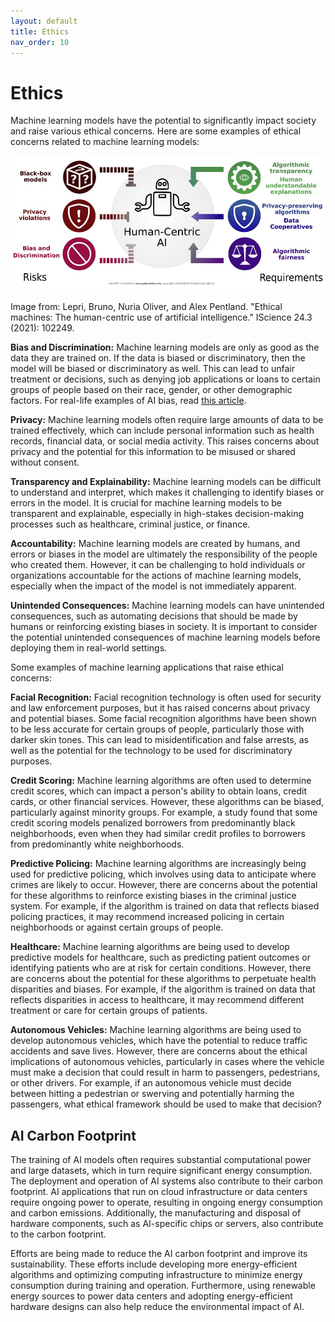 ```yaml
---
layout: default
title: Ethics
nav_order: 10
---
```

# Ethics

Machine learning models have the potential to significantly impact society and raise various ethical concerns. Here are some examples of ethical concerns related to machine learning models:

![Ethical Machine Learning](./images/Ethics.jpg)

Image from: Lepri, Bruno, Nuria Oliver, and Alex Pentland. "Ethical machines: The human-centric use of artificial intelligence." IScience 24.3 (2021): 102249.

**Bias and Discrimination:** Machine learning models are only as good as the data they are trained on. If the data is biased or discriminatory, then the model will be biased or discriminatory as well. This can lead to unfair treatment or decisions, such as denying job applications or loans to certain groups of people based on their race, gender, or other demographic factors. For real-life examples of AI bias, read [this article](https://datatron.com/real-life-examples-of-discriminating-artificial-intelligence/).

**Privacy:** Machine learning models often require large amounts of data to be trained effectively, which can include personal information such as health records, financial data, or social media activity. This raises concerns about privacy and the potential for this information to be misused or shared without consent.

**Transparency and Explainability:** Machine learning models can be difficult to understand and interpret, which makes it challenging to identify biases or errors in the model. It is crucial for machine learning models to be transparent and explainable, especially in high-stakes decision-making processes such as healthcare, criminal justice, or finance.

**Accountability:** Machine learning models are created by humans, and errors or biases in the model are ultimately the responsibility of the people who created them. However, it can be challenging to hold individuals or organizations accountable for the actions of machine learning models, especially when the impact of the model is not immediately apparent.

**Unintended Consequences:** Machine learning models can have unintended consequences, such as automating decisions that should be made by humans or reinforcing existing biases in society. It is important to consider the potential unintended consequences of machine learning models before deploying them in real-world settings.

Some examples of machine learning applications that raise ethical concerns:

**Facial Recognition:** Facial recognition technology is often used for security and law enforcement purposes, but it has raised concerns about privacy and potential biases. Some facial recognition algorithms have been shown to be less accurate for certain groups of people, particularly those with darker skin tones. This can lead to misidentification and false arrests, as well as the potential for the technology to be used for discriminatory purposes.

**Credit Scoring:** Machine learning algorithms are often used to determine credit scores, which can impact a person's ability to obtain loans, credit cards, or other financial services. However, these algorithms can be biased, particularly against minority groups. For example, a study found that some credit scoring models penalized borrowers from predominantly black neighborhoods, even when they had similar credit profiles to borrowers from predominantly white neighborhoods.

**Predictive Policing:** Machine learning algorithms are increasingly being used for predictive policing, which involves using data to anticipate where crimes are likely to occur. However, there are concerns about the potential for these algorithms to reinforce existing biases in the criminal justice system. For example, if the algorithm is trained on data that reflects biased policing practices, it may recommend increased policing in certain neighborhoods or against certain groups of people.

**Healthcare:** Machine learning algorithms are being used to develop predictive models for healthcare, such as predicting patient outcomes or identifying patients who are at risk for certain conditions. However, there are concerns about the potential for these algorithms to perpetuate health disparities and biases. For example, if the algorithm is trained on data that reflects disparities in access to healthcare, it may recommend different treatment or care for certain groups of patients.

**Autonomous Vehicles:** Machine learning algorithms are being used to develop autonomous vehicles, which have the potential to reduce traffic accidents and save lives. However, there are concerns about the ethical implications of autonomous vehicles, particularly in cases where the vehicle must make a decision that could result in harm to passengers, pedestrians, or other drivers. For example, if an autonomous vehicle must decide between hitting a pedestrian or swerving and potentially harming the passengers, what ethical framework should be used to make that decision?

## AI Carbon Footprint

The training of AI models often requires substantial computational power and large datasets, which in turn require significant energy consumption. The deployment and operation of AI systems also contribute to their carbon footprint. AI applications that run on cloud infrastructure or data centers require ongoing power to operate, resulting in ongoing energy consumption and carbon emissions. Additionally, the manufacturing and disposal of hardware components, such as AI-specific chips or servers, also contribute to the carbon footprint.

Efforts are being made to reduce the AI carbon footprint and improve its sustainability. These efforts include developing more energy-efficient algorithms and optimizing computing infrastructure to minimize energy consumption during training and operation. Furthermore, using renewable energy sources to power data centers and adopting energy-efficient hardware designs can also help reduce the environmental impact of AI.